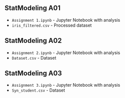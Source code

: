 ## StatModeling A01      
- `Assignment 1.ipynb` - Jupyter Notebook with analysis  
- `iris_filtered.csv` - Processed dataset


## StatModeling A02  
- `Assignment 2.ipynb` - Jupyter Notebook with analysis  
- `Dataset.csv` - Dataset

## StatModeling A03
- `Assignment 3.ipynb` - Jupyter Notebook with analysis  
- `Syn_student.csv` - Dataset


  
